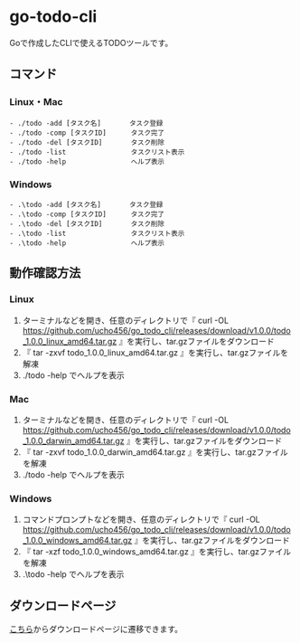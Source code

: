 # go-todo-cli
Goで作成したCLIで使えるTODOツールです。

## コマンド
### Linux・Mac
```text
- ./todo -add [タスク名]       タスク登録
- ./todo -comp [タスクID]      タスク完了
- ./todo -del [タスクID]       タスク削除
- ./todo -list                タスクリスト表示
- ./todo -help                ヘルプ表示
```
### Windows
```text
- .\todo -add [タスク名]       タスク登録
- .\todo -comp [タスクID]      タスク完了
- .\todo -del [タスクID]       タスク削除
- .\todo -list                タスクリスト表示
- .\todo -help                ヘルプ表示
```

## 動作確認方法
### Linux
1. ターミナルなどを開き、任意のディレクトリで『 curl -OL https://github.com/ucho456/go_todo_cli/releases/download/v1.0.0/todo_1.0.0_linux_amd64.tar.gz 』を実行し、tar.gzファイルをダウンロード
2. 『 tar -zxvf todo_1.0.0_linux_amd64.tar.gz 』を実行し、tar.gzファイルを解凍
3. ./todo -help でヘルプを表示

### Mac
1. ターミナルなどを開き、任意のディレクトリで『 curl -OL https://github.com/ucho456/go_todo_cli/releases/download/v1.0.0/todo_1.0.0_darwin_amd64.tar.gz 』を実行し、tar.gzファイルをダウンロード
2. 『 tar -zxvf todo_1.0.0_darwin_amd64.tar.gz 』を実行し、tar.gzファイルを解凍
3. ./todo -help でヘルプを表示

### Windows
1. コマンドプロンプトなどを開き、任意のディレクトリで『 curl -OL https://github.com/ucho456/go_todo_cli/releases/download/v1.0.0/todo_1.0.0_windows_amd64.tar.gz 』を実行し、tar.gzファイルをダウンロード
2. 『 tar -xzf todo_1.0.0_windows_amd64.tar.gz 』を実行し、tar.gzファイルを解凍
3. .\todo -help でヘルプを表示

## ダウンロードページ
[こちら](https://github.com/ucho456/go_todo_cli/releases/tag/v1.0.0)からダウンロードページに遷移できます。
